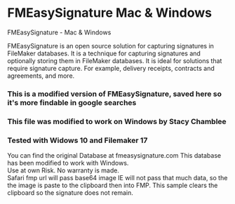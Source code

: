 # FMEasySignature Mac & Windows
FMEasySignature - Mac &amp; Windows

FMEasySignature is an open source solution for capturing signatures in FileMaker databases. It is a technique for capturing signatures and optionally storing them in FileMaker databases. It is ideal for solutions that require signature capture. For example, delivery receipts, contracts and agreements, and more.

### This is a modified version of FMEasySignature, saved here so it's more findable in google searches
### This file was modified to work on Windows by Stacy Chamblee
### Tested with Widows 10 and Filemaker 17

You can find the original Database at fmeasysignature.com 
This database has been modified to work with Windows.   
Use at own Risk.  No warranty is made.  
Safari fmp url will pass base64 image IE will not pass that much data, so the the image is paste to the clipboard then into FMP.
This sample clears the clipboard so the signature does not remain. 
